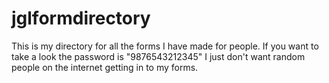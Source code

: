 # jglformdirectory
This is my directory for all the forms I have made for people. If you want to take a look the password is "9876543212345" I just don't want
random people on the internet getting in to my forms.
